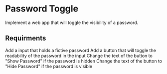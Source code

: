 # Password Toggle

Implement a web app that will toggle the visibility of a password.

## Requirments
 Add a input that holds a fictive password
 Add a button that will toggle the readability of the password in the input
 Change the text of the button to "Show Password" if the password is hidden
 Change the text of the button to "Hide Password" if the password is visible